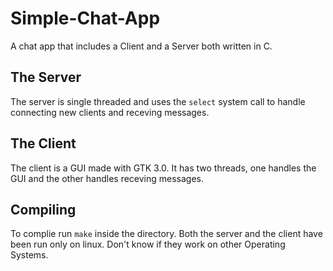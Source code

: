 # Simple-Chat-App
A chat app that includes a Client and a Server both written in C.

## The Server
The server is single threaded and uses the `select` system call to handle connecting new clients and receving messages.

## The Client
The client is a GUI made with GTK 3.0. It has two threads, one handles the GUI and the other handles receving messages.

## Compiling
To complie run `make` inside the directory. Both the server and the client have been run only on linux. Don't know if they work on other Operating Systems.
